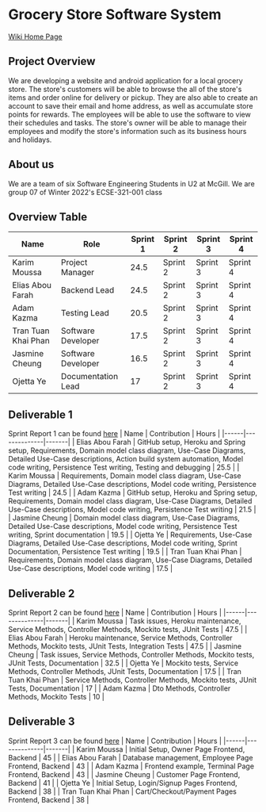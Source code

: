 # Grocery Store Software System
<a href = "https://github.com/McGill-ECSE321-Winter2022/project-group-group-07/wiki">Wiki Home Page</a>

## Project Overview
We are developing a website and android application for a local grocery store. The store's customers will be able to browse the all of the store's items and order online for delivery or pickup. They are also able to create an account to save their email and home address, as well as accumulate store points for rewards. The employees will be able to use the software to view their schedules and tasks. The store's owner will be able to manage their employees and modify the store's information such as its business hours and holidays.

## About us
We are a team of six Software Engineering Students in U2 at McGill. We are group 07 of Winter 2022's ECSE-321-001 class

## Overview Table
| Name | Role | Sprint 1 | Sprint 2 | Sprint 3 | Sprint 4 |
|------|--------------|------|------|-------|-------|
| Karim Moussa | Project Manager | 24.5 | Sprint 2 | Sprint 3 | Sprint 4 |
| Elias Abou Farah | Backend Lead | 24.5 | Sprint 2 | Sprint 3 | Sprint 4 |
| Adam Kazma | Testing Lead | 20.5 | Sprint 2 | Sprint 3 | Sprint 4 |
| Tran Tuan Khai Phan | Software Developer | 17.5 | Sprint 2 | Sprint 3 | Sprint 4 |
| Jasmine Cheung | Software Developer | 16.5 | Sprint 2 | Sprint 3 | Sprint 4 |
| Ojetta Ye | Documentation Lead | 17 | Sprint 2 | Sprint 3 | Sprint 4 |

## Deliverable 1
Sprint Report 1 can be found [here](https://github.com/McGill-ECSE321-Winter2022/project-group-group-07/wiki/Project-Report:-Sprint-1)
| Name | Contribution | Hours |
|------|--------------|-------|
| Elias Abou Farah | GitHub setup, Heroku and Spring setup, Requirements, Domain model class diagram, Use-Case Diagrams, Detailed Use-Case descriptions, Action build system automation, Model code writing, Persistence Test writing, Testing and debugging | 25.5 |
| Karim Moussa | Requirements, Domain model class diagram, Use-Case Diagrams, Detailed Use-Case descriptions, Model code writing, Persistence Test writing | 24.5 |
| Adam Kazma | GitHub setup, Heroku and Spring setup, Requirements, Domain model class diagram, Use-Case Diagrams, Detailed Use-Case descriptions, Model code writing, Persistence Test writing | 21.5 |
| Jasmine Cheung | Domain model class diagram, Use-Case Diagrams, Detailed Use-Case descriptions, Model code writing, Persistence Test writing, Sprint documentation | 19.5 |
| Ojetta Ye | Requirements, Use-Case Diagrams, Detailed Use-Case descriptions, Model code writing, Sprint Documentation, Persistence Test writing | 19.5 |
| Tran Tuan Khai Phan | Requirements, Domain model class diagram, Use-Case Diagrams, Detailed Use-Case descriptions, Model code writing | 17.5 |

## Deliverable 2
Sprint Report 2 can be found [here](https://github.com/McGill-ECSE321-Winter2022/project-group-group-07/wiki/Project-Report:-Sprint-2)
| Name | Contribution | Hours |
|------|--------------|-------|
| Karim Moussa | Task issues, Heroku maintenance, Service Methods, Controller Methods, Mockito tests, JUnit Tests | 47.5 |
| Elias Abou Farah | Heroku maintenance, Service Methods, Controller Methods, Mockito tests, JUnit Tests, Integration Tests | 47.5 |
| Jasmine Cheung | Task issues, Service Methods, Controller Methods, Mockito tests, JUnit Tests, Documentation | 32.5 |
| Ojetta Ye | Mockito tests, Service Methods, Controller Methods, JUnit Tests, Documentation | 17.5 |
| Tran Tuan Khai Phan | Service Methods, Controller Methods, Mockito tests, JUnit Tests, Documentation | 17 |
| Adam Kazma | Dto Methods, Controller Methods, Mockito Tests | 10 | 

## Deliverable 3
Sprint Report 3 can be found [here](https://github.com/McGill-ECSE321-Winter2022/project-group-group-07/wiki/Project-Report:-Sprint-3)
| Name | Contribution | Hours |
|------|--------------|-------|
| Karim Moussa | Initial Setup, Owner Page Frontend, Backend | 45 |
| Elias Abou Farah | Database management, Employee Page Frontend, Backend | 43 |
| Adam Kazma | Frontend example, Terminal Page Frontend, Backend  | 43 |
| Jasmine Cheung | Customer Page Frontend, Backend | 41 |
| Ojetta Ye | Initial Setup, Login/Signup Pages Frontend, Backend | 38 |
| Tran Tuan Khai Phan | Cart/Checkout/Payment Pages Frontend, Backend | 38 |
